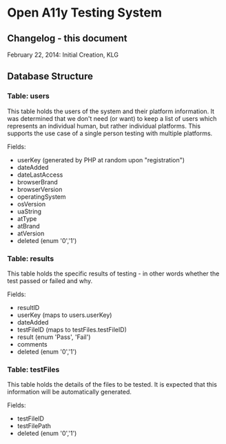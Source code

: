 # Open A11y Testing System
## Changelog - this document
February 22, 2014: Initial Creation, KLG


## Database Structure

### Table: users
This table holds the users of the system and their platform information. It was determined that we don't need (or want) to keep a list of users which represents an individual human, but rather   individual platforms.  This supports the use case of a single person testing with multiple platforms.

Fields:

* userKey (generated by PHP at random upon "registration")
* dateAdded
* dateLastAccess
* browserBrand
* browserVersion
* operatingSystem
* osVersion
* uaString
* atType
* atBrand
* atVersion
* deleted (enum '0','1')

### Table: results
This table holds the specific results of testing - in other words whether the test passed or failed and why.

Fields:
* resultID
* userKey (maps to users.userKey)
* dateAdded
* testFileID (maps to testFiles.testFileID)
* result (enum 'Pass', 'Fail')
* comments 
* deleted (enum '0','1')

### Table: testFiles
This table holds the details of the files to be tested. It is expected that this information will be automatically generated.

Fields:

* testFileID
* testFilePath
* deleted (enum '0','1')